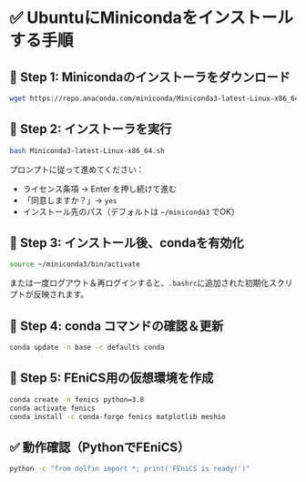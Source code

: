 
# ✅ UbuntuにMinicondaをインストールする手順

## 🔹 Step 1: Minicondaのインストーラをダウンロード

```bash
wget https://repo.anaconda.com/miniconda/Miniconda3-latest-Linux-x86_64.sh
```

## 🔹 Step 2: インストーラを実行

```bash
bash Miniconda3-latest-Linux-x86_64.sh
```
プロンプトに従って進めてください：

- ライセンス条項 → Enter を押し続けて進む
- 「同意しますか？」→ `yes`
- インストール先のパス（デフォルトは `~/miniconda3` でOK）

## 🔹 Step 3: インストール後、condaを有効化

```bash
source ~/miniconda3/bin/activate
```
または一度ログアウト＆再ログインすると、`.bashrc`に追加された初期化スクリプトが反映されます。

## 🔹 Step 4: conda コマンドの確認＆更新

```bash
conda update -n base -c defaults conda
```

## 🔹 Step 5: FEniCS用の仮想環境を作成

```bash
conda create -n fenics python=3.8 
conda activate fenics
conda install -c conda-forge fenics matplotlib meshio
```

## ✅ 動作確認（PythonでFEniCS）

```bash
python -c "from dolfin import *; print('FEniCS is ready!')"
```
```
